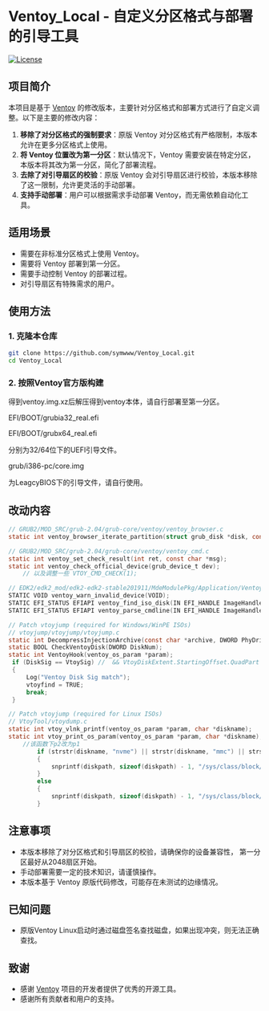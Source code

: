 # Ventoy_Local - 自定义分区格式与部署的引导工具

[![License](https://img.shields.io/badge/License-GPLv3-blue.svg)](LICENSE)

## 项目简介

本项目是基于 [Ventoy](https://www.ventoy.net/) 的修改版本，主要针对分区格式和部署方式进行了自定义调整。以下是主要的修改内容：

1. **移除了对分区格式的强制要求**：原版 Ventoy 对分区格式有严格限制，本版本允许在更多分区格式上使用。
2. **将 Ventoy 位置改为第一分区**：默认情况下，Ventoy 需要安装在特定分区，本版本将其改为第一分区，简化了部署流程。
3. **去除了对引导扇区的校验**：原版 Ventoy 会对引导扇区进行校验，本版本移除了这一限制，允许更灵活的手动部署。
4. **支持手动部署**：用户可以根据需求手动部署 Ventoy，而无需依赖自动化工具。

## 适用场景

- 需要在非标准分区格式上使用 Ventoy。
- 需要将 Ventoy 部署到第一分区。
- 需要手动控制 Ventoy 的部署过程。
- 对引导扇区有特殊需求的用户。

## 使用方法

### 1. 克隆本仓库

```bash
git clone https://github.com/symwww/Ventoy_Local.git
cd Ventoy_Local
```

### 2. 按照Ventoy官方版构建

得到ventoy.img.xz后解压得到ventoy本体，请自行部署至第一分区。

EFI/BOOT/grubia32_real.efi

EFI/BOOT/grubx64_real.efi

分别为32/64位下的UEFI引导文件。

grub/i386-pc/core.img

为LeagcyBIOS下的引导文件，请自行使用。

## 改动内容

```c
// GRUB2/MOD_SRC/grub-2.04/grub-core/ventoy/ventoy_browser.c 
static int ventoy_browser_iterate_partition(struct grub_disk *disk, const grub_partition_t partition, void *data);

// GRUB2/MOD_SRC/grub-2.04/grub-core/ventoy/ventoy_cmd.c
static int ventoy_set_check_result(int ret, const char *msg);
static int ventoy_check_official_device(grub_device_t dev);
    // 以及调整一些 VTOY_CMD_CHECK(1);

// EDK2/edk2_mod/edk2-edk2-stable201911/MdeModulePkg/Application/Ventoy/Ventoy.c
STATIC VOID ventoy_warn_invalid_device(VOID);
STATIC EFI_STATUS EFIAPI ventoy_find_iso_disk(IN EFI_HANDLE ImageHandle);
STATIC EFI_STATUS EFIAPI ventoy_parse_cmdline(IN EFI_HANDLE ImageHandle);

// Patch vtoyjump (required for Windows/WinPE ISOs)
// vtoyjump/vtoyjump/vtoyjump.c
static int DecompressInjectionArchive(const char *archive, DWORD PhyDrive);
static BOOL CheckVentoyDisk(DWORD DiskNum);
static int VentoyHook(ventoy_os_param *param);
 if (DiskSig == VtoySig) //  && VtoyDiskExtent.StartingOffset.QuadPart == SIZE_1MB
 {
     Log("Ventoy Disk Sig match");
     vtoyfind = TRUE;
     break;
 }

// Patch vtoyjump (required for Linux ISOs)
// VtoyTool/vtoydump.c
static int vtoy_vlnk_printf(ventoy_os_param *param, char *diskname);
static int vtoy_print_os_param(ventoy_os_param *param, char *diskname);
    //该函数下p2改为p1
        if (strstr(diskname, "nvme") || strstr(diskname, "mmc") || strstr(diskname, "nbd"))
        {
            snprintf(diskpath, sizeof(diskpath) - 1, "/sys/class/block/%sp1/size", diskname);
        }
        else
        {
            snprintf(diskpath, sizeof(diskpath) - 1, "/sys/class/block/%s1/size", diskname);
        }
```

## 注意事项

- 本版本移除了对分区格式和引导扇区的校验，请确保你的设备兼容性， 第一分区最好从2048扇区开始。
- 手动部署需要一定的技术知识，请谨慎操作。
- 本版本基于 Ventoy 原版代码修改，可能存在未测试的边缘情况。

## 已知问题

- 原版Ventoy Linux启动时通过磁盘签名查找磁盘，如果出现冲突，则无法正确查找。

## 致谢

- 感谢 [Ventoy](https://www.ventoy.net/) 项目的开发者提供了优秀的开源工具。
- 感谢所有贡献者和用户的支持。
